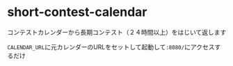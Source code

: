 # short-contest-calendar

コンテストカレンダーから長期コンテスト（２４時間以上）をはじいて返します

`CALENDAR_URL`に元カレンダーのURLをセットして起動して`:8080/`にアクセスするだけ
